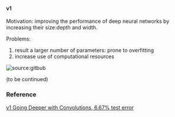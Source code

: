 #### v1
Motivation: improving the performance of deep neural networks by increasing their size:depth and width.

Problems:     
1. result a larger number of parameters: prone to overfitting     
2. increase use of computational resources

![source:gitbub](https://user-images.githubusercontent.com/1249087/31683804-ea24827c-b34b-11e7-9934-eaf4fc80234a.png)

(to be continued)
### Reference
[v1 Going Deeper with Convolutions, 6.67% test error](http://arxiv.org/abs/1409.4842)

